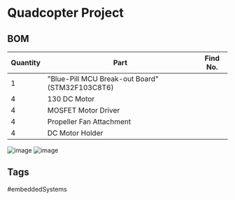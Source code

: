 # Quadcopter Project

## BOM
|Quantity|Part|Find No.|
|----|--------|--------|
|1|"Blue-Pill MCU Break-out Board" (STM32F103C8T6)||
|4|130 DC Motor||
|4|MOSFET Motor Driver||
|4|Propeller Fan Attachment||
|4|DC Motor Holder||

![image](./Thu_Jun_15_08:34:15_PM_PDT_2023.png)
![image](./Thu_Jun_15_08:34:15_PM_PDT_2023.png)

## Tags
#embeddedSystems
